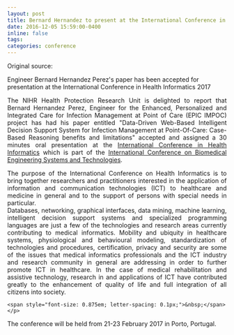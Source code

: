 ```yaml
---
layout: post
title: Bernard Hernandez to present at the International Conference in Health Informatics 2017
date: 2016-12-05 15:59:00-0400
inline: false
tags: 
categories: conference
---
```


Original source: 
<a href="https://www.imperial.ac.uk/news/176349/"
   class="" target="_blank">
   <i class="fa fa-sm fa-link" aria-hidden="true"></i>
</a>
 
 
Engineer Bernard Hernandez Perez's paper has been accepted for presentation at the 
International Conference in Health Informatics 2017

<p align="justify">
    The NIHR Health Protection Research Unit is delighted to report that Bernard 
    Hernandez Perez, Engineer for the Enhanced, Personalized and Integrated Care 
    for Infection Management at Point of Care (EPIC IMPOC) project has had his paper 
    entitled "Data-Driven Web-Based Intelligent Decision Support System for Infection
    Management at Point-Of-Care: Case-Based Reasoning benefits and limitations" accepted 
    and assigned a 30 minutes oral presentation at the 
    <a href="http://www.healthinf.biostec.org/Home.aspx">
    International Conference in Health Informatics</a> which is part of the 
    <a href="http://www.biostec.org/" style="opacity: 1; transition-property: none;">
    International Conference on Biomedical Engineering Systems and Technologies</a>.
</p>

<p align="justify">
    The purpose of the International Conference on Health Informatics is to bring together 
    researchers and practitioners interested in the application of information and communication 
    technologies (ICT) to healthcare and medicine in general and to the support of persons with 
    special needs in particular.<br> Databases, networking, graphical interfaces, data mining, 
    machine learning, intelligent decision support systems and specialized programming languages 
    are just a few of the technologies and research areas currently contributing to medical informatics. 
    Mobility and ubiquity in healthcare systems, physiological and behavioural modeling, standardization 
    of technologies and procedures, certification, privacy and security are some of the issues that 
    medical informatics professionals and the ICT industry and research community in general are 
    addressing in order to further promote ICT in healthcare. In the case of medical rehabilitation 
    and assistive technology, research in and applications of ICT have contributed greatly to the 
    enhancement of quality of life and full integration of all citizens into society.
    
    <span style="font-size: 0.875em; letter-spacing: 0.1px;">&nbsp;</span></p>
<p align="justify">
    The conference will be held from 21-23 February 2017 in Porto, Portugal.
</p>